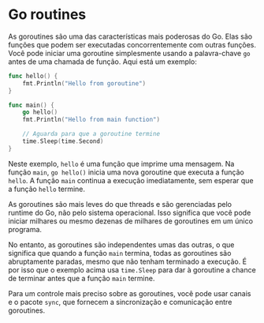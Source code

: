 # Go routines 

As goroutines são uma das características mais poderosas do Go. Elas são funções que podem ser executadas concorrentemente com outras funções. Você pode iniciar uma goroutine simplesmente usando a palavra-chave `go` antes de uma chamada de função. Aqui está um exemplo:

```go
func hello() {
    fmt.Println("Hello from goroutine")
}

func main() {
    go hello()
    fmt.Println("Hello from main function")

    // Aguarda para que a goroutine termine
    time.Sleep(time.Second)
}
```

Neste exemplo, `hello` é uma função que imprime uma mensagem. Na função `main`, `go hello()` inicia uma nova goroutine que executa a função `hello`. A função `main` continua a execução imediatamente, sem esperar que a função `hello` termine.

As goroutines são mais leves do que threads e são gerenciadas pelo runtime do Go, não pelo sistema operacional. Isso significa que você pode iniciar milhares ou mesmo dezenas de milhares de goroutines em um único programa.

No entanto, as goroutines são independentes umas das outras, o que significa que quando a função `main` termina, todas as goroutines são abruptamente paradas, mesmo que não tenham terminado a execução. É por isso que o exemplo acima usa `time.Sleep` para dar à goroutine a chance de terminar antes que a função `main` termine.

Para um controle mais preciso sobre as goroutines, você pode usar canais e o pacote `sync`, que fornecem a sincronização e comunicação entre goroutines.